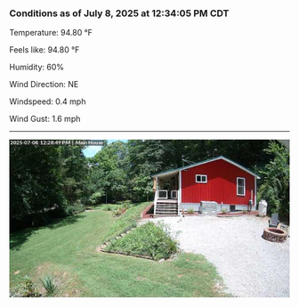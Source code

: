 ### Conditions as of July 8, 2025 at 12:34:05 PM CDT 

Temperature: 94.80 &deg;F

Feels like: 94.80 &deg;F

Humidity: 60%

Wind Direction: NE

Windspeed: 0.4 mph

Wind Gust: 1.6 mph

---

<img src="./images/latest.jpeg"/>

